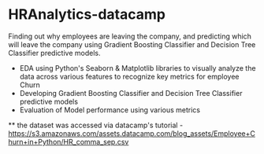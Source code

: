 # HRAnalytics-datacamp
Finding out why employees are leaving the company, and predicting which will leave the company using Gradient Boosting Classifier and Decision Tree Classifier predictive models.

* EDA using Python's Seaborn & Matplotlib libraries to visually analyze the data across various features to recognize key metrics for employee Churn
* Developing Gradient Boosting Classifier and Decision Tree Classifier predictive models 
* Evaluation of Model performance using various metrics

** the dataset was accessed via datacamp's tutorial -https://s3.amazonaws.com/assets.datacamp.com/blog_assets/Employee+Churn+in+Python/HR_comma_sep.csv
